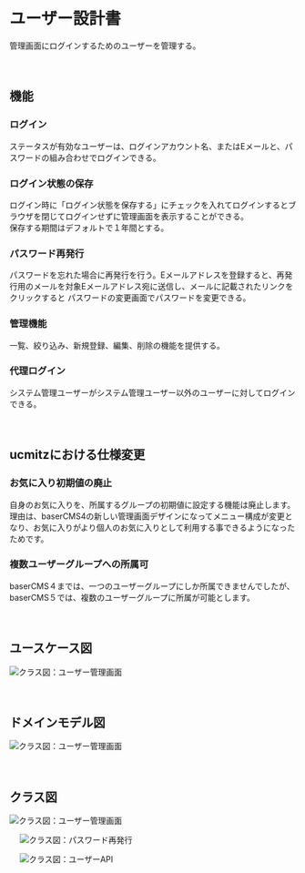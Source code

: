 # ユーザー設計書

管理画面にログインするためのユーザーを管理する。

　
## 機能
### ログイン
ステータスが有効なユーザーは、ログインアカウント名、またはEメールと、パスワードの組み合わせでログインできる。

### ログイン状態の保存
ログイン時に「ログイン状態を保存する」にチェックを入れてログインするとブラウザを閉じてログインせずに管理画面を表示することができる。  
保存する期間はデフォルトで１年間とする。

### パスワード再発行
パスワードを忘れた場合に再発行を行う。Eメールアドレスを登録すると、再発行用のメールを対象Eメールアドレス宛に送信し、メールに記載されたリンクをクリックすると パスワードの変更画面でパスワードを変更できる。

### 管理機能
一覧、絞り込み、新規登録、編集、削除の機能を提供する。

### 代理ログイン
システム管理ユーザーがシステム管理ユーザー以外のユーザーに対してログインできる。


　
## ucmitzにおける仕様変更

### お気に入り初期値の廃止
自身のお気に入りを、所属するグループの初期値に設定する機能は廃止します。  
理由は、baserCMS4の新しい管理画面デザインになってメニュー構成が変更となり、お気に入りがより個人のお気に入りとして利用する事できるようになったためです。

### 複数ユーザーグループへの所属可
baserCMS４までは、一つのユーザーグループにしか所属できませんでしたが、baserCMS５では、複数のユーザーグループに所属が可能とします。

　
## ユースケース図

![クラス図：ユーザー管理画面](../../svg/use_case/users.svg)

　
## ドメインモデル図

![クラス図：ユーザー管理画面](../../svg/domain_model/users.svg)

　
## クラス図

![クラス図：ユーザー管理画面](../../svg/class/manage_users.svg)

　
![クラス図：パスワード再発行](../../svg/class/manage_users_password_request.svg)

　
![クラス図：ユーザーAPI](../../svg/class/api_users.svg)
